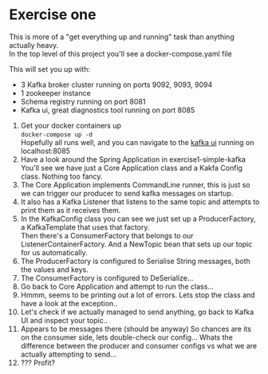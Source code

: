 # Exercise one
This is more of a "get everything up and running" task than anything actually heavy.
<br>In the top level of this project you'll see a docker-compose.yaml file

This will set you up with:
- 3 Kafka broker cluster running on ports 9092, 9093, 9094
- 1 zookeeper instance
- Schema registry running on port 8081
- Kafka ui, great diagnostics tool running on port 8085



1. Get your docker containers up <br> ```docker-compose up -d``` <br> Hopefully all runs well, and you can navigate to the [kafka ui](http://localhost:8085) running on localhost:8085
2. Have a look around the Spring Application in exercise1-simple-kafka <br> You'll see we have just a Core Application class and a Kakfa Config class. Nothing too fancy.
3. The Core Application implements CommandLine runner, this is just so we can trigger our producer to send kafka messages on startup.
4. It also has a Kafka Listener that listens to the same topic and attempts to print them as it receives them.
5. In the KafkaConfig class you can see we just set up a ProducerFactory, a KafkaTemplate that uses that factory. <BR> Then there's a ConsumerFactory that belongs to our ListenerContainerFactory. And a NewTopic bean that sets up our topic for us automatically.
6. The ProducerFactory is configured to Serialise String messages, both the values and keys.
7. The ConsumerFactory is configured to DeSerialize...
8. Go back to Core Application and attempt to run the class...
9. Hmmm, seems to be printing out a lot of errors. Lets stop the class and have a look at the exception..
10. Let's check if we actually managed to send anything, go back to Kafka UI and inspect your topic..
11. Appears to be messages there (should be anyway) So chances are its on the consumer side, lets double-check our config... Whats the difference between the producer and consumer configs vs what we are actually attempting to send...
12. ??? Profit?
